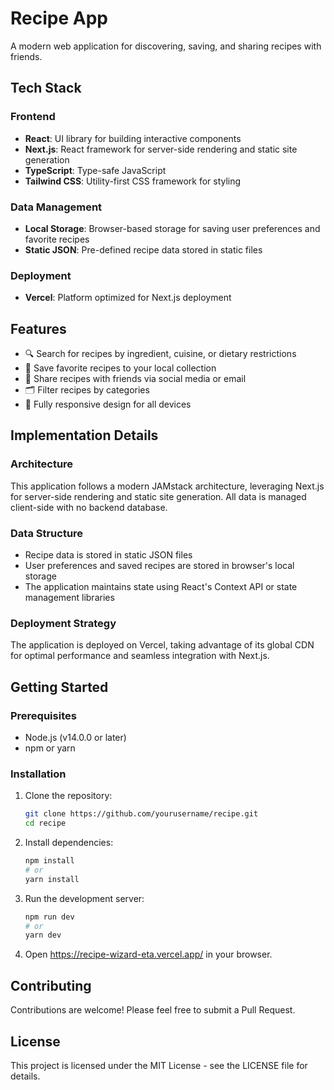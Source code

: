 # Recipe App

A modern web application for discovering, saving, and sharing recipes with friends.

## Tech Stack

### Frontend
- **React**: UI library for building interactive components
- **Next.js**: React framework for server-side rendering and static site generation
- **TypeScript**: Type-safe JavaScript
- **Tailwind CSS**: Utility-first CSS framework for styling

### Data Management
- **Local Storage**: Browser-based storage for saving user preferences and favorite recipes
- **Static JSON**: Pre-defined recipe data stored in static files

### Deployment
- **Vercel**: Platform optimized for Next.js deployment

## Features

- 🔍 Search for recipes by ingredient, cuisine, or dietary restrictions
- 💾 Save favorite recipes to your local collection
- 👥 Share recipes with friends via social media or email
- 🗂️ Filter recipes by categories
- 📱 Fully responsive design for all devices

## Implementation Details

### Architecture
This application follows a modern JAMstack architecture, leveraging Next.js for server-side rendering and static site generation. All data is managed client-side with no backend database.

### Data Structure
- Recipe data is stored in static JSON files
- User preferences and saved recipes are stored in browser's local storage
- The application maintains state using React's Context API or state management libraries

### Deployment Strategy
The application is deployed on Vercel, taking advantage of its global CDN for optimal performance and seamless integration with Next.js.

## Getting Started

### Prerequisites
- Node.js (v14.0.0 or later)
- npm or yarn

### Installation

1. Clone the repository:
   ```bash
   git clone https://github.com/yourusername/recipe.git
   cd recipe
   ```

2. Install dependencies:
   ```bash
   npm install
   # or
   yarn install
   ```

3. Run the development server:
   ```bash
   npm run dev
   # or
   yarn dev
   ```

4. Open https://recipe-wizard-eta.vercel.app/ in your browser.

## Contributing

Contributions are welcome! Please feel free to submit a Pull Request.

## License

This project is licensed under the MIT License - see the LICENSE file for details.